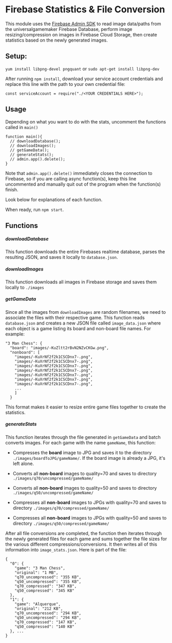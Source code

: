 # Firebase Statistics & File Conversion

This module uses the [Firebase Admin SDK](https://firebase.google.com/docs/reference/admin/) to read image data/paths from the universalgamemaker Firebase Database, perform image resizing/compression on images in Firebase Cloud Storage, then create statistics based on the newly generated images.

## Setup:
`yum install libpng-devel pngquant` or `sudo apt-get install libpng-dev`


After running `npm install`, download your service account credentials and replace this line with the path to your own credential file:

```
const serviceAccount = require("./<YOUR CREDENTIALS HERE>");

```  
## Usage

Depending on what you want to do with the stats, uncomment the functions called in `main()`

```
function main(){
  // downloadDatabase();
  // downloadImages();
  // getGameData();
  // generateStats();
  // admin.app().delete();
}
```

Note that `admin.app().delete()` immediately closes the connection to Firebase, so if you are calling async function(s), keep this line uncommented and manually quit out of the program when the function(s) finish.

Look below for explanations of each function.

When ready, run `npm start`.

## Functions

##### downloadDatabase
This function downloads the entire Firebases realtime database, parses the resulting JSON, and saves it locally to `database.json`.

##### downloadImages
This function downloads all images in Firebase storage and saves them locally to `./images`

##### getGameData
Since all the images from `downloadImages` are random filenames, we need to associate the files with their respective game. This function reads `database.json` and creates a new JSON file called `image_data.json` where each object is a game listing its board and non-board file names. For example:

```
"3 Man Chess": {
  "board": "images/-KuZltt2rBvN2NZvCKGw.png",
  "nonboard": [
    "images/-KuXrNf2f2k1CSCDnx7-.png",
    "images/-KuXrNf2f2k1CSCDnx7-.png",
    "images/-KuXrNf2f2k1CSCDnx7-.png",
    "images/-KuXrNf2f2k1CSCDnx7-.png",
    "images/-KuXrNf2f2k1CSCDnx7-.png",
    "images/-KuXrNf2f2k1CSCDnx7-.png",
    "images/-KuXrNf2f2k1CSCDnx7-.png",
    ...
    ]
  }
```

This format makes it easier to resize entire game files together to create the statistics.

##### generateStats
This function iterates through the file generated in `getGameData` and batch converts images. For each game with the name `gameName`, this function:

* Compresses the **board** image to JPG and saves it to the directory `./images/boardToJPG/gameName/`. If the board image is already a JPG, it's left alone.  

* Converts all **non-board** images to quality=70 and saves to directory `./images/q70/uncompressed/gameName/`

* Converts all **non-board** images to quality=50 and saves to directory `./images/q50/uncompressed/gameName/`

* Compresses all **non-board** images to JPGs with quality=70 and saves to directory `./images/q70/compressed/gameName/`

* Compresses all **non-board** images to JPGs with quality=50 and saves to directory `./images/q50/compressed/gameName/`

After all file conversions are completed, the function then iterates through the newly generated files for each game and sums together the file sizes for the various different compressions/conversions. It then writes all of this information into `image_stats.json`. Here is part of the file:

```
{
  "0": {
    "game": "3 Man Chess",
    "original": "1 MB",
    "q70_uncompressed": "355 KB",
    "q50_uncompressed": "355 KB",
    "q70_compressed": "347 KB",
    "q50_compressed": "345 KB"
  },
  "1": {
    "game": "Alquerque",
    "original": "212 KB",
    "q70_uncompressed": "294 KB",
    "q50_uncompressed": "294 KB",
    "q70_compressed": "147 KB",
    "q50_compressed": "140 KB"
  }, ...
}

```
